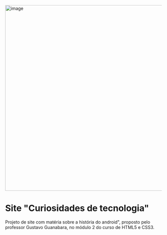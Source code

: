 <img width="1340" height="598" alt="image" src="https://github.com/user-attachments/assets/30ee5ae1-294d-4634-8463-067e61a9e693" />

# Site "Curiosidades de tecnologia"
Projeto de site com matéria sobre a história do android", proposto pelo professor Gustavo Guanabara, no módulo 2 do curso de HTML5 e CSS3.
